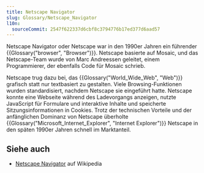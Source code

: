```yaml
---
title: Netscape Navigator
slug: Glossary/Netscape_Navigator
l10n:
  sourceCommit: 2547f622337d6cbf8c3794776b17ed377d6aad57
---
```


Netscape Navigator oder Netscape war in den 1990er Jahren ein führender {{Glossary("browser", "Browser")}}. Netscape basierte auf Mosaic, und das Netscape-Team wurde von Marc Andreessen geleitet, einem Programmierer, der ebenfalls Code für Mosaic schrieb.

Netscape trug dazu bei, das {{Glossary("World_Wide_Web", "Web")}} grafisch statt nur textbasiert zu gestalten. Viele Browsing-Funktionen wurden standardisiert, nachdem Netscape sie eingeführt hatte. Netscape konnte eine Webseite während des Ladevorgangs anzeigen, nutzte JavaScript für Formulare und interaktive Inhalte und speicherte Sitzungsinformationen in Cookies. Trotz der technischen Vorteile und der anfänglichen Dominanz von Netscape überholte {{Glossary("Microsoft_Internet_Explorer", "Internet Explorer")}} Netscape in den späten 1990er Jahren schnell im Marktanteil.

## Siehe auch

- [Netscape Navigator](https://en.wikipedia.org/wiki/Netscape_Navigator) auf Wikipedia
